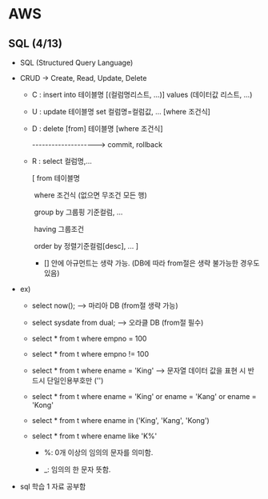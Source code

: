 # AWS



## SQL (4/13)

* SQL (Structured Query Language) 

* CRUD -> Create, Read, Update, Delete 

  * C : insert into 테이블명 [(컬럼명리스트, ...)] values (데이터값 리스트, ...) 

  * U : update 테이블명 set 컬럼명=컬럼값, ... [where 조건식]

  * D : delete [from] 테이블명 [where 조건식]

    --------------------> commit, rollback

  * R : select 컬럼명,...

       [ from 테이블명

    ​     where 조건식 (없으면 무조건 모든 행)

    ​	 group by 그룹핑 기준컬럼, ...

    ​     having 그룹조건

    ​     order by 정렬기준컬럼[desc], ... ]

    *  [] 안에 아규먼트는 생략 가능. (DB에 따라 from절은 생략 불가능한 경우도 있음)

* ex)
  * select now(); --> 마리아 DB (from절 생략 가능)

  * select sysdate from dual; --> 오라클 DB (from절 필수)

  * select * from t where empno = 100

  * select * from t where empno != 100

  * select * from t where ename = 'King' --> 문자열 데이터 값을 표현 시 반드시 단일인용부호만 ('')

  * select * from t where ename = 'King' or ename = 'Kang' or ename = 'Kong'

  * select * from t where ename in ('King', 'Kang', 'Kong')

  * select * from t where ename like 'K%'

    * %: 0개 이상의 임의의 문자를 의미함.

    * _: 임의의 한 문자 뜻함.

       

* sql 학습 1 자료 공부함